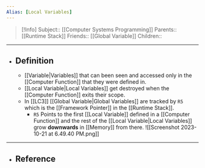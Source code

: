 ```yaml
---
Alias: [Local Variables]
---
```

> [!Info]
> Subject:: [[Computer Systems Programming]]
> Parents:: [[Runtime Stack]]
> Friends:: [[Global Variable]]
> Children:: 
---
- ## Definition
	- [[Variable|Variables]] that can been seen and accessed only in the [[Computer Function]] that they were defined in.
	- [[Local Variable|Local Variables]] get destroyed when the [[Computer Function]] exits their scope.
	- In [[LC3]] [[Global Variable|Global Variables]] are tracked by `R5` which is the [[Framework Pointer]] in the [[Runtime Stack]].  
		- `R5` Points to the first [[Local Variable]] defined in a [[Computer Function]] and the rest of the [[Local Variable|Local Variables]] grow **downwards** in [[Memory]] from there.
		  ![[Screenshot 2023-10-21 at 6.49.40 PM.png]]
---
- ## Reference